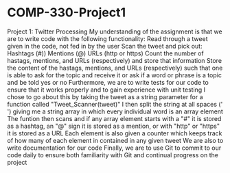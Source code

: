 # COMP-330-Project1
Project 1: Twitter Processing
My understanding of the assignment is that we are to write code with the following functionality:
Read through a tweet given in the code, not fed in by the user
Scan the tweet and pick out:
   Hashtags (#))
   Mentions (@)
   URLs     (http or https)
Count the number of hastags, mentions, and URLs (respectively) and store that information
Store the content of the hastags, mentions, and URLs (respectively) such that one is able to ask for the topic and receive it or ask if a word or phrase is a topic and be told yes or no
Furthermore, we are to write tests for our code to ensure that it works properly and to gain experience with unit testing
I chose to go about this by taking the tweet as a string parameter for a function called "Tweet_Scanner(tweet)" I then split the string at all spaces (' ') giving me a string array in which every
individual word is an array element
The funtion then scans and if any array element starts with a "#" it is stored as a hashtag, an "@" sign it is stored as a mention, or with "http" or "https" it is stored as a URL
Each element is also given a counter which keeps track of how many of each element in contained in any given tweet
We are also to write documentation for our code
Finally, we are to use Git to commit to our code daily to ensure both familiarity with Git and continual progress on the project
